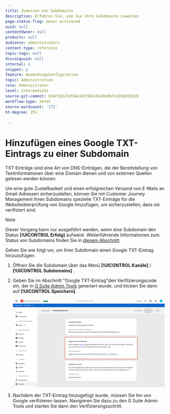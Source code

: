 ```yaml
---
title: Zuweisen von Subdomains
description: Erfahren Sie, wie Sie Ihre Subdomains zuweisen
page-status-flag: never-activated
uuid: null
contentOwner: null
products: null
audience: administrators
content-type: reference
topic-tags: null
discoiquuid: null
internal: n
snippet: y
feature: Anwendungskonfiguration
topic: Administration
role: Administrator
level: Intermediate
source-git-commit: b58c5b527e594c03f3b415549e6b7cd15b050139
workflow-type: tm+mt
source-wordcount: '172'
ht-degree: 25%

---
```



# Hinzufügen eines Google TXT-Eintrags zu einer Subdomain

TXT-Einträge sind eine Art von DNS-Einträgen, die der Bereitstellung von Textinformationen über eine Domain dienen und von externen Quellen gelesen werden können.

Um eine gute Zustellbarkeit und einen erfolgreichen Versand von E-Mails an Gmail-Adressen sicherzustellen, können Sie mit Customer Journey Management Ihren Subdomains spezielle TXT-Einträge für die Websiteüberprüfung von Google hinzufügen, um sicherzustellen, dass sie verifiziert sind.

>[!NOTE]
>
> Dieser Vorgang kann nur ausgeführt werden, wenn eine Subdomain den Status **[!UICONTROL Erfolg]** aufweist. Weiterführende Informationen zum Status von Subdomains finden Sie in [diesem Abschnitt](access-subdomains.md).

Gehen Sie wie folgt vor, um Ihrer Subdomain einen Google TXT-Eintrag hinzuzufügen:

1. Öffnen Sie die Subdomain über das Menü **[!UICONTROL Kanäle]** / **[!UICONTROL Subdomains]** .

1. Geben Sie im Abschnitt &quot;Google TXT-Eintrag&quot;den Verifizierungscode ein, der in [G Suite Admin Tools](https://support.google.com/a/answer/183895) generiert wurde, und klicken Sie dann auf **[!UICONTROL Speichern]**.

   ![](../assets/subdomain-google-txt.png)

1. Nachdem der TXT-Eintrag hinzugefügt wurde, müssen Sie ihn von Google verifizieren lassen. Navigieren Sie dazu zu den G Suite Admin Tools und starten Sie dann den Verifizierungsschritt.
